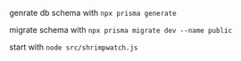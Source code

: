 genrate db schema with `npx prisma generate`

migrate schema with `npx prisma migrate dev --name public`

start with `node src/shrimpwatch.js`